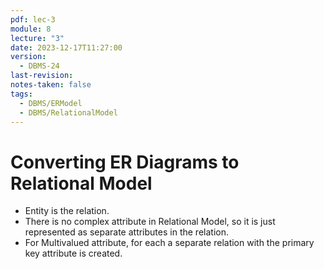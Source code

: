 ```yaml
---
pdf: lec-3
module: 8
lecture: "3"
date: 2023-12-17T11:27:00
version:
  - DBMS-24
last-revision: 
notes-taken: false
tags:
  - DBMS/ERModel
  - DBMS/RelationalModel
---
```

# Converting ER Diagrams to Relational Model

- Entity is the relation.
- There is no complex attribute in Relational Model, so it is just represented as separate attributes in the relation.
- For Multivalued attribute, for each a separate relation with the primary key attribute is created.